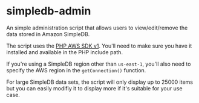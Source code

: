 simpledb-admin
==============

An simple administration script that allows users to view/edit/remove the data stored in Amazon SimpleDB.

The script uses the [PHP AWS SDK v1](https://github.com/amazonwebservices/aws-sdk-for-php). You'll need to make sure you have it installed and available in the PHP include path.

If you're using a SimpleDB region other than `us-east-1`, you'll also need to specify the AWS region in the `getConnection()` function.

For large SimpleDB data sets, the script will only display up to 25000 items but you can easily modifiy it to display more if it's suitable for your use case.